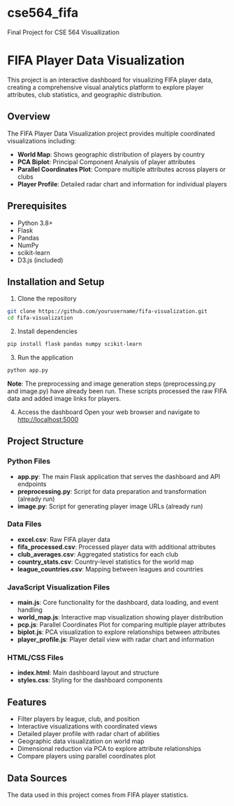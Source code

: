 # cse564_fifa
Final Project for CSE 564 Visuallization

# FIFA Player Data Visualization

This project is an interactive dashboard for visualizing FIFA player data, creating a comprehensive visual analytics platform to explore player attributes, club statistics, and geographic distribution.

## Overview

The FIFA Player Data Visualization project provides multiple coordinated visualizations including:

- **World Map**: Shows geographic distribution of players by country
- **PCA Biplot**: Principal Component Analysis of player attributes
- **Parallel Coordinates Plot**: Compare multiple attributes across players or clubs
- **Player Profile**: Detailed radar chart and information for individual players

## Prerequisites

- Python 3.8+
- Flask
- Pandas
- NumPy
- scikit-learn
- D3.js (included)

## Installation and Setup

1. Clone the repository
```bash
git clone https://github.com/yourusername/fifa-visualization.git
cd fifa-visualization
```

2. Install dependencies
```bash
pip install flask pandas numpy scikit-learn
```

3. Run the application
```bash
python app.py
```

**Note**: The preprocessing and image generation steps (preprocessing.py and image.py) have already been run. These scripts processed the raw FIFA data and added image links for players.

4. Access the dashboard
Open your web browser and navigate to [http://localhost:5000](http://localhost:5000)

## Project Structure

### Python Files

- **app.py**: The main Flask application that serves the dashboard and API endpoints
- **preprocessing.py**: Script for data preparation and transformation (already run)
- **image.py**: Script for generating player image URLs (already run)

### Data Files

- **excel.csv**: Raw FIFA player data
- **fifa_processed.csv**: Processed player data with additional attributes
- **club_averages.csv**: Aggregated statistics for each club
- **country_stats.csv**: Country-level statistics for the world map
- **league_countries.csv**: Mapping between leagues and countries

### JavaScript Visualization Files

- **main.js**: Core functionality for the dashboard, data loading, and event handling
- **world_map.js**: Interactive map visualization showing player distribution
- **pcp.js**: Parallel Coordinates Plot for comparing multiple player attributes
- **biplot.js**: PCA visualization to explore relationships between attributes
- **player_profile.js**: Player detail view with radar chart and information

### HTML/CSS Files

- **index.html**: Main dashboard layout and structure
- **styles.css**: Styling for the dashboard components

## Features

- Filter players by league, club, and position
- Interactive visualizations with coordinated views
- Detailed player profile with radar chart of abilities
- Geographic data visualization on world map
- Dimensional reduction via PCA to explore attribute relationships
- Compare players using parallel coordinates plot

## Data Sources

The data used in this project comes from FIFA player statistics.

